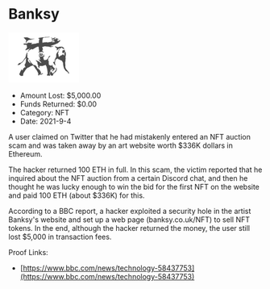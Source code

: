 # Banksy
![Banksy](/rektimages/Banksy.png)
- Amount Lost: $5,000.00
- Funds Returned: $0.00
- Category: NFT
- Date: 2021-9-4

A user claimed on Twitter that he had mistakenly entered an NFT auction scam and was taken away by an art website worth $336K dollars in Ethereum.  
  
The hacker returned 100 ETH in full. In this scam, the victim reported that he inquired about the NFT auction from a certain Discord chat, and then he thought he was lucky enough to win the bid for the first NFT on the website and paid 100 ETH (about $336K) for this.  
  
According to a BBC report, a hacker exploited a security hole in the artist Banksy's website and set up a web page (banksy.co.uk/NFT) to sell NFT tokens. In the end, although the hacker returned the money, the user still lost $5,000 in transaction fees.


Proof Links:
- [https://www.bbc.com/news/technology-58437753](https://www.bbc.com/news/technology-58437753)



